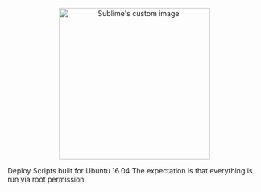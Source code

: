 
<p align="center">
  <img src="https://i.imgur.com/oUO93jC.png" width="300px" alt="Sublime's custom image"/>
</p>

Deploy Scripts built for Ubuntu 16.04 The expectation is that everything is run via root permission.
